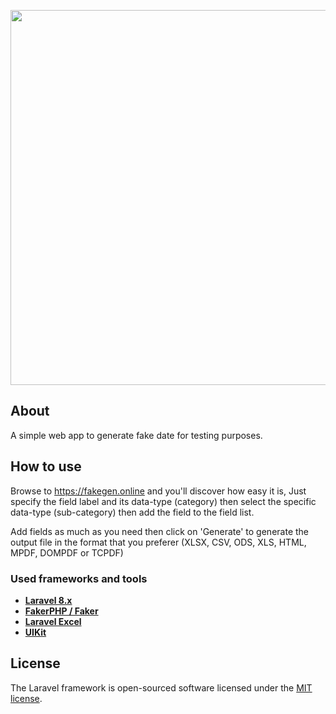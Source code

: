 <p align="center"><a href="https://fakegen.online/" target="_blank"><img src="https://fakegen.online/public/readme/logo.png" width="600"></a></p>

## About

A simple web app to generate fake date for testing purposes.

## How to use

Browse to https://fakegen.online and you'll discover how easy it is, Just specify the field label and its data-type (category) then select the specific data-type (sub-category) then add the field to the field list.

Add fields as much as you need then click on 'Generate' to generate the output file in the format that you preferer (XLSX, CSV, ODS, XLS, HTML, MPDF, DOMPDF or TCPDF)

### Used frameworks and tools

- **[Laravel 8.x](https://laravel.com/)**
- **[FakerPHP / Faker](https://fakerphp.github.io/)**
- **[Laravel Excel](https://laravel-excel.com/)**
- **[UIKit](https://getuikit.com/)**

## License

The Laravel framework is open-sourced software licensed under the [MIT license](https://opensource.org/licenses/MIT).
